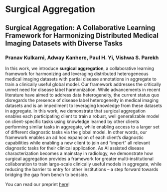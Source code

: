 # Surgical Aggregation
## Surgical Aggregation: A Collaborative Learning Framework for Harmonizing Distributed Medical Imaging Datasets with Diverse Tasks
### Pranav Kulkarni, Adway Kanhere, Paul H. Yi, Vishwa S. Parekh

In this work, we introduce **surgical aggregation**, a collaborative learning framework for harmonizing and leveraging distributed heterogeneous medical imaging datasets with partial disease annotations in aggregate to train a clinically useful global model. Our framework addresses the critically unmet need for disease label harmonization. While advancements in recent literature have aimed to address data heterogeneity, the current status quo disregards the presence of disease label heterogeneity in medical imaging datasets and is an impediment to leveraging knowledge from these datasets in aggregate. In this work, we demonstrate that surgical aggregation enables each participating client to train a robust, well generalizable model on client-specific tasks using knowledge learned by other clients performing similar tasks in aggregate, while enabling access to a larger set of different diagnostic tasks via the global model. In other words, our framework enables an ad hoc expansion of each client’s diagnostic capabilities while enabling a new client to join and “import” all relevant diagnostic tasks for their clinical application. As AI assisted disease characterization becomes a mainstay in radiology, we demonstrate how surgical aggregation provides a framework for greater multi-institutional collaboration to train large-scale clinically useful models in aggregate, while reducing the barrier to entry for other institutions – a step forward towards bridging the gap from bench to bedside.

You can read our preprint [here]([https://arxiv.org/abs/2305.07637](https://arxiv.org/abs/2301.06683)https://arxiv.org/abs/2301.06683)!
